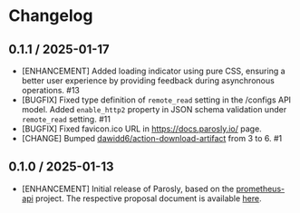 # Changelog

## 0.1.1 / 2025-01-17

* [ENHANCEMENT] Added loading indicator using pure CSS, ensuring a better user experience by providing feedback during asynchronous operations. #13 
* [BUGFIX] Fixed type definition of `remote_read` setting in the /configs API model. Added `enable_http2` property in JSON schema validation under `remote_read` setting. #11 
* [BUGFIX] Fixed favicon.ico URL in https://docs.parosly.io/ page.
* [CHANGE] Bumped [dawidd6/action-download-artifact](https://github.com/dawidd6/action-download-artifact) from 3 to 6. #1

## 0.1.0 / 2025-01-13

* [ENHANCEMENT] Initial release of Parosly, based on the [prometheus-api](https://github.com/hayk96/prometheus-api) project. The respective proposal document is available [here](https://github.com/hayk96/prometheus-api/issues/64).